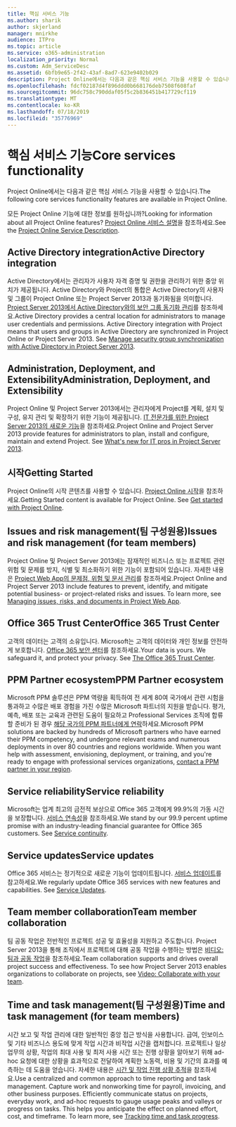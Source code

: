 ```yaml
---
title: 핵심 서비스 기능
ms.author: sharik
author: skjerland
manager: mnirkhe
audience: ITPro
ms.topic: article
ms.service: o365-administration
localization_priority: Normal
ms.custom: Adm_ServiceDesc
ms.assetid: 6bfb9e65-2f42-43af-8ad7-623e9402b029
description: Project Online에서는 다음과 같은 핵심 서비스 기능을 사용할 수 있습니다.
ms.openlocfilehash: fdcf02187d4f896ddd0b668176deb7508f608faf
ms.sourcegitcommit: 96dc758c790ddaf05f5c2b836451b417729cf119
ms.translationtype: MT
ms.contentlocale: ko-KR
ms.lasthandoff: 07/18/2019
ms.locfileid: "35776969"
---
```

# <a name="core-services-functionality"></a><span data-ttu-id="b32f7-103">핵심 서비스 기능</span><span class="sxs-lookup"><span data-stu-id="b32f7-103">Core services functionality</span></span>

<span data-ttu-id="b32f7-104">Project Online에서는 다음과 같은 핵심 서비스 기능을 사용할 수 있습니다.</span><span class="sxs-lookup"><span data-stu-id="b32f7-104">The following core services functionality features are available in Project Online.</span></span>
  
<span data-ttu-id="b32f7-105">모든 Project Online 기능에 대한 정보를 원하십니까?</span><span class="sxs-lookup"><span data-stu-id="b32f7-105">Looking for information about all Project Online features?</span></span> <span data-ttu-id="b32f7-106">[Project Online 서비스 설명](project-online-service-description.md)을 참조하세요.</span><span class="sxs-lookup"><span data-stu-id="b32f7-106">See the [Project Online Service Description](project-online-service-description.md).</span></span>
  
## <a name="active-directory-integration"></a><span data-ttu-id="b32f7-107">Active Directory integration</span><span class="sxs-lookup"><span data-stu-id="b32f7-107">Active Directory integration</span></span>
<span data-ttu-id="b32f7-108"><a name="bkmk_AD_Integration"> </a></span><span class="sxs-lookup"><span data-stu-id="b32f7-108"></span></span>

<span data-ttu-id="b32f7-p102">Active Directory에서는 관리자가 사용자 자격 증명 및 권한을 관리하기 위한 중앙 위치가 제공됩니다. Active Directory와 Project의 통합은 Active Directory의 사용자 및 그룹이 Project Online 또는 Project Server 2013과 동기화됨을 의미합니다. [Project Server 2013에서 Active Directory와의 보안 그룹 동기화 관리](https://go.microsoft.com/fwlink/p/?LinkId=402631)를 참조하세요.</span><span class="sxs-lookup"><span data-stu-id="b32f7-p102">Active Directory provides a central location for administrators to manage user credentials and permissions. Active Directory integration with Project means that users and groups in Active Directory are synchronized in Project Online or Project Server 2013. See [Manage security group synchronization with Active Directory in Project Server 2013](https://go.microsoft.com/fwlink/p/?LinkId=402631).</span></span>
  
## <a name="administration-deployment-and-extensibility"></a><span data-ttu-id="b32f7-112">Administration, Deployment, and Extensibility</span><span class="sxs-lookup"><span data-stu-id="b32f7-112">Administration, Deployment, and Extensibility</span></span>
<span data-ttu-id="b32f7-113"><a name="bkmk_AdministrationDeploymentExtensibility"> </a></span><span class="sxs-lookup"><span data-stu-id="b32f7-113"></span></span>

<span data-ttu-id="b32f7-p103">Project Online 및 Project Server 2013에서는 관리자에게 Project를 계획, 설치 및 구성, 유지 관리 및 확장하기 위한 기능이 제공됩니다. [IT 전문가를 위한 Project Server 2013의 새로운 기능](https://go.microsoft.com/fwlink/p/?LinkId=272017)을 참조하세요.</span><span class="sxs-lookup"><span data-stu-id="b32f7-p103">Project Online and Project Server 2013 provide features for administrators to plan, install and configure, maintain and extend Project. See [What's new for IT pros in Project Server 2013](https://go.microsoft.com/fwlink/p/?LinkId=272017).</span></span>
  
## <a name="getting-started"></a><span data-ttu-id="b32f7-116">시작</span><span class="sxs-lookup"><span data-stu-id="b32f7-116">Getting Started</span></span>
<span data-ttu-id="b32f7-117"><a name="bkmk_GettingStarted"> </a></span><span class="sxs-lookup"><span data-stu-id="b32f7-117"></span></span>

<span data-ttu-id="b32f7-p104">Project Online의 시작 콘텐츠를 사용할 수 있습니다. [Project Online 시작](https://support.office.com/en-us/article/Get-started-with-Project-Online-E3E5F64F-ADA5-4F9D-A578-130B2D4E5F11?ui=en-US&amp;rs=en-US&amp;ad=US)을 참조하세요.</span><span class="sxs-lookup"><span data-stu-id="b32f7-p104">Getting Started content is available for Project Online. See [Get started with Project Online](https://support.office.com/en-us/article/Get-started-with-Project-Online-E3E5F64F-ADA5-4F9D-A578-130B2D4E5F11?ui=en-US&amp;rs=en-US&amp;ad=US).</span></span>
  
## <a name="issues-and-risk-management-for-team-members"></a><span data-ttu-id="b32f7-120">Issues and risk management(팀 구성원용)</span><span class="sxs-lookup"><span data-stu-id="b32f7-120">Issues and risk management (for team members)</span></span>
<span data-ttu-id="b32f7-121"><a name="bkmk_IssuesRiskManagement"> </a></span><span class="sxs-lookup"><span data-stu-id="b32f7-121"></span></span>

<span data-ttu-id="b32f7-p105">Project Online 및 Project Server 2013에는 잠재적인 비즈니스 또는 프로젝트 관련 위험 및 문제를 방지, 식별 및 최소화하기 위한 기능이 포함되어 있습니다. 자세한 내용은 [Project Web App의 문제점, 위험 및 문서 관리](https://go.microsoft.com/fwlink/?LinkId=402634)를 참조하세요.</span><span class="sxs-lookup"><span data-stu-id="b32f7-p105">Project Online and Project Server 2013 include features to prevent, identify, and mitigate potential business- or project-related risks and issues. To learn more, see [Managing issues, risks, and documents in Project Web App](https://go.microsoft.com/fwlink/?LinkId=402634).</span></span>
  
## <a name="office-365-trust-center"></a><span data-ttu-id="b32f7-124">Office 365 Trust Center</span><span class="sxs-lookup"><span data-stu-id="b32f7-124">Office 365 Trust Center</span></span>
<span data-ttu-id="b32f7-125"><a name="bkmk_Office365TrustCenter"> </a></span><span class="sxs-lookup"><span data-stu-id="b32f7-125"></span></span>

<span data-ttu-id="b32f7-p106">고객의 데이터는 고객의 소유입니다. Microsoft는 고객의 데이터와 개인 정보를 안전하게 보호합니다. [Office 365 보안 센터](https://go.microsoft.com/fwlink/?LinkId=402637)를 참조하세요.</span><span class="sxs-lookup"><span data-stu-id="b32f7-p106">Your data is yours. We safeguard it, and protect your privacy. See [The Office 365 Trust Center](https://go.microsoft.com/fwlink/?LinkId=402637).</span></span>
  
## <a name="ppm-partner-ecosystem"></a><span data-ttu-id="b32f7-129">PPM Partner ecosystem</span><span class="sxs-lookup"><span data-stu-id="b32f7-129">PPM Partner ecosystem</span></span>
<span data-ttu-id="b32f7-130"><a name="bkmk_ProjectPortfolioManagementPartner"> </a></span><span class="sxs-lookup"><span data-stu-id="b32f7-130"></span></span>

<span data-ttu-id="b32f7-p107">Microsoft PPM 솔루션은 PPM 역량을 획득하여 전 세계 80여 국가에서 관련 시험을 통과하고 수많은 배포 경험을 가진 수많은 Microsoft 파트너의 지원을 받습니다. 평가, 예측, 배포 또는 교육과 관련된 도움이 필요하고 Professional Services 조직에 합류할 준비가 된 경우 [해당 국가의 PPM 파트너에게 연락](https://go.microsoft.com/fwlink/p/?LinkId=272646)하세요.</span><span class="sxs-lookup"><span data-stu-id="b32f7-p107">Microsoft PPM solutions are backed by hundreds of Microsoft partners who have earned their PPM competency, and undergone relevant exams and numerous deployments in over 80 countries and regions worldwide. When you want help with assessment, envisioning, deployment, or training, and you're ready to engage with professional services organizations, [contact a PPM partner in your region](https://go.microsoft.com/fwlink/p/?LinkId=272646).</span></span>
  
## <a name="service-reliability"></a><span data-ttu-id="b32f7-133">Service reliability</span><span class="sxs-lookup"><span data-stu-id="b32f7-133">Service reliability</span></span>
<span data-ttu-id="b32f7-134"><a name="bkmk_ServiceReliability"> </a></span><span class="sxs-lookup"><span data-stu-id="b32f7-134"></span></span>

<span data-ttu-id="b32f7-p108">Microsoft는 업계 최고의 금전적 보상으로 Office 365 고객에게 99.9%의 가동 시간을 보장합니다. [서비스 연속성](https://go.microsoft.com/fwlink/?LinkId=402653)을 참조하세요.</span><span class="sxs-lookup"><span data-stu-id="b32f7-p108">We stand by our 99.9 percent uptime promise with an industry-leading financial guarantee for Office 365 customers. See [Service continuity](https://go.microsoft.com/fwlink/?LinkId=402653).</span></span>
  
## <a name="service-updates"></a><span data-ttu-id="b32f7-137">Service updates</span><span class="sxs-lookup"><span data-stu-id="b32f7-137">Service updates</span></span>
<span data-ttu-id="b32f7-138"><a name="bkmk_Serviceupdates"> </a></span><span class="sxs-lookup"><span data-stu-id="b32f7-138"></span></span>

<span data-ttu-id="b32f7-p109">Office 365 서비스는 정기적으로 새로운 기능이 업데이트됩니다. [서비스 업데이트](../office-365-platform-service-description/service-updates.md)를 참고하세요.</span><span class="sxs-lookup"><span data-stu-id="b32f7-p109">We regularly update Office 365 services with new features and capabilities. See [Service Updates](../office-365-platform-service-description/service-updates.md).</span></span>
  
## <a name="team-member-collaboration"></a><span data-ttu-id="b32f7-141">Team member collaboration</span><span class="sxs-lookup"><span data-stu-id="b32f7-141">Team member collaboration</span></span>
<span data-ttu-id="b32f7-142"><a name="bkbmk_TeamMemberCollaboration"> </a></span><span class="sxs-lookup"><span data-stu-id="b32f7-142"></span></span>

<span data-ttu-id="b32f7-p110">팀 공동 작업은 전반적인 프로젝트 성공 및 효율성을 지원하고 주도합니다. Project Server 2013을 통해 조직에서 프로젝트에 대해 공동 작업을 수행하는 방법은 [비디오: 팀과 공동 작업](https://go.microsoft.com/fwlink/?LinkId=402628)을 참조하세요.</span><span class="sxs-lookup"><span data-stu-id="b32f7-p110">Team collaboration supports and drives overall project success and effectiveness. To see how Project Server 2013 enables organizations to collaborate on projects, see [Video: Collaborate with your team](https://go.microsoft.com/fwlink/?LinkId=402628).</span></span>
  
## <a name="time-and-task-management-for-team-members"></a><span data-ttu-id="b32f7-145">Time and task management(팀 구성원용)</span><span class="sxs-lookup"><span data-stu-id="b32f7-145">Time and task management (for team members)</span></span>
<span data-ttu-id="b32f7-146"><a name="bkmk_TimeTaskManagement"> </a></span><span class="sxs-lookup"><span data-stu-id="b32f7-146"></span></span>

<span data-ttu-id="b32f7-p111">시간 보고 및 작업 관리에 대한 일반적인 중앙 접근 방식을 사용합니다. 급여, 인보이스 및 기타 비즈니스 용도에 맞게 작업 시간과 비작업 시간을 캡처합니다. 프로젝트나 일상 업무의 상황, 작업의 최대 사용 및 최저 사용 시간 또는 진행 상황을 알아보기 위해 ad-hoc 요청에 대한 상황을 효과적으로 전달하여 계획한 노동력, 비용 및 기간의 효과를 예측하는 데 도움을 얻습니다. 자세한 내용은 [시간 및 작업 진행 상황 추적](https://go.microsoft.com/fwlink/p/?LinkId=271321)을 참조하세요.</span><span class="sxs-lookup"><span data-stu-id="b32f7-p111">Use a centralized and common approach to time reporting and task management. Capture work and nonworking time for payroll, invoicing, and other business purposes. Efficiently communicate status on projects, everyday work, and ad-hoc requests to gauge usage peaks and valleys or progress on tasks. This helps you anticipate the effect on planned effort, cost, and timeframe. To learn more, see [Tracking time and task progress](https://go.microsoft.com/fwlink/p/?LinkId=271321).</span></span>
  

